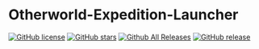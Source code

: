 # Otherworld-Expedition-Launcher

[![GitHub license](https://img.shields.io/github/license/chuyuewei/Otherworld-Expedition-Launcher)](https://github.com/chuyuewei/Otherworld-Expedition-Launcher/main/LICENSE)
[![GitHub stars](https://img.shields.io/github/stars/chuyuewei/Otherworld-Expedition-Launcher)](https://github.com/chuyuewei/Otherworld-Expedition-Launcher/stargazers)
[![Github All Releases](https://img.shields.io/github/downloads/chuyuewei/Otherworld-Expedition-Launcher/total.svg)](https://github.com/chuyuewei/Otherworld-Expedition-Launcher/releases)
[![GitHub release](https://img.shields.io/github/v/release/chuyuewei/Otherworld-Expedition-Launcher)](https://github.com/chuyuewei/Otherworld-Expedition-Launcher/releases/latest)
